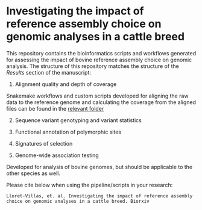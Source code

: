 # Investigating the impact of reference assembly choice on genomic analyses in a cattle breed

This repository contains the bioinformatics scripts and workflows generated for assessing the impact of bovine reference assembly choice on genomic analysis. The structure of this repository matches the structure of the *Results* section of the manuscript:

1. Alignment quality and depth of coverage

Snakemake workflows and custom scripts developed for aligning the raw data to the reference genome and calculating the coverage from the aligned files can be found in the [relevant folder](Alignment_Coverage)

2. Sequence variant genotyping and variant statistics

3. Functional annotation of polymorphic sites

4. Signatures of selection

5. Genome-wide association testing

Developed for analysis of bovine genomes, but should be applicable to the other species as well.

Please cite below when using the pipeline/scripts in your research:

```
Lloret-Villas, et. al. Investigating the impact of reference assembly choice on genomic analyses in a cattle breed. Biorxiv
```
